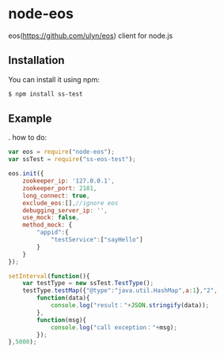 node-eos
========

eos(https://github.com/ulyn/eos) client for node.js

## Installation

You can install it using npm:

```bash
$ npm install ss-test
```
## Example

\. how to do:

```javascript
var eos = require("node-eos");
var ssTest = require("ss-eos-test");

eos.init({
    zookeeper_ip: '127.0.0.1',
    zookeeper_port: 2181,
    long_connect: true,
    exclude_eos:[],//ignore eos
    debugging_server_ip: '', 
    use_mock: false, 
    method_mock: {
        "appid":{
            "testService":["sayHello"]
        }
    }
});

setInterval(function(){
    var testType = new ssTest.TestType();
    testType.testMap({"@type":"java.util.HashMap",a:1},"2",
        function(data){
            console.log("result："+JSON.stringify(data));
        },
        function(msg){
            console.log("call exception："+msg);
        });
},5000);
```
